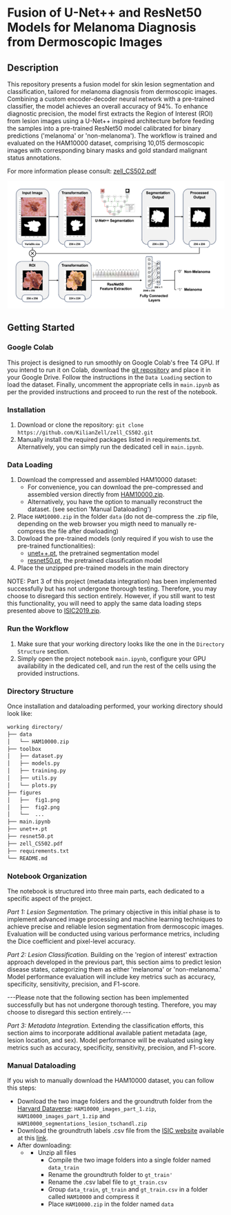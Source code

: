 # Fusion of U-Net++ and ResNet50 Models for Melanoma Diagnosis from Dermoscopic Images

## Description

This repository presents a fusion model for skin lesion segmentation and classification, tailored for melanoma diagnosis from dermoscopic images. Combining a custom encoder-decoder neural network with a pre-trained classifier, the model achieves an overall accuracy of 94%. To enhance diagnostic precision, the model first extracts the Region of Interest (ROI) from lesion images using a U-Net++ inspired architecture before feeding the samples into a pre-trained ResNet50 model calibrated for binary predictions ('melanoma' or 'non-melanoma'). The workflow is trained and evaluated on the HAM10000 dataset, comprising 10,015 dermoscopic images with corresponding binary masks and gold standard malignant status annotations.

For more information please consult: [zell_CS502.pdf](https://github.com/KilianZell/zell_CS502/blob/9d2cbf271a5d6884695bdab75fc85b8895bf3aa5/zell_CS502.pdf)

<img src="figures/fig2.png" alt="Image Alt Text" width="750"/>

## Getting Started

### Google Colab
This project is designed to run smoothly on Google Colab's free T4 GPU. If you intend to run it on Colab, download the [git repository](https://github.com/KilianZell/zell_CS502.git) and place it in your Google Drive. Follow the instructions in the `Data Loading` section to load the dataset. Finally, uncomment the appropriate cells in `main.ipynb` as per the provided instructions and proceed to run the rest of the notebook.

### Installation
1. Download or clone the repository: `git clone https://github.com/KilianZell/zell_CS502.git`
2. Manually install the required packages listed in requirements.txt. Alternatively, you can simply run the dedicated cell in `main.ipynb`.

### Data Loading
1. Download the compressed and assembled HAM10000 dataset:
   - For convenience, you can download the pre-compressed and assembled version directly from [HAM10000.zip](https://drive.google.com/file/d/1suJWzU8Oc4yJJraoR6ARsDSo-HFOFNmy/view?usp=share_link).
   - Alternatively, you have the option to manually reconstruct the dataset. (see section 'Manual Dataloading')
2. Place `HAM10000.zip` in the folder `data` (do not de-compress the .zip file, depending on the web browser you migth need to manually re-compress the file after dowloading)
3. Dowload the pre-trained models (only required if you wish to use the pre-trained functionalities):
   - [unet++.pt](https://drive.google.com/file/d/1biJqvAq1Vq8tWPM2E3ppaFDqp7iCzXhf/view?usp=share_link), the pretrained segmentation model
   - [resnet50.pt](https://drive.google.com/file/d/1H-3d_sALDrHNJXPizJFMPBZh09ty5gTK/view?usp=share_link), the pretrained classification model
4. Place the unzipped pre-trained models in the main directory

NOTE: Part 3 of this project (metadata integration) has been implemented successfully but has not undergone thorough testing. Therefore, you may choose to disregard this section entirely. However, if you still want to test this functionality, you will need to apply the same data loading steps presented above to [ISIC2019.zip](https://drive.google.com/file/d/19to1bqmryUhOeG2M5Pjbej04FCO1gCHc/view?usp=share_link).

### Run the Workflow
1. Make sure that your working directory looks like the one in the `Directory Structure` section.
2. Simply open the project notebook `main.ipynb`, configure your GPU availability in the dedicated cell, and run the rest of the cells using the provided instructions.
   
### Directory Structure
Once installation and dataloading performed, your working directory should look like:
```bash
working directory/
├── data
│   └── HAM10000.zip
├── toolbox
│   ├── dataset.py
│   ├── models.py
│   ├── training.py
│   ├── utils.py
│   └── plots.py
├── figures
│   ├──  fig1.png
│   ├──  fig2.png
│   └──  ...
├── main.ipynb
├── unet++.pt
├── resnet50.pt
├── zell_CS502.pdf
├── requirements.txt
└── README.md
```
### Notebook Organization
The notebook is structured into three main parts, each dedicated to a specific aspect of the project.

*Part 1: Lesion Segmentation.* The primary objective in this initial phase is to implement advanced image processing and machine learning techniques to achieve precise and reliable lesion segmentation from dermoscopic images. Evaluation will be conducted using various performance metrics, including the Dice coefficient and pixel-level accuracy.

*Part 2: Lesion Classification.* Building on the 'region of interest' extraction approach developed in the previous part, this section aims to predict lesion disease states, categorizing them as either 'melanoma' or 'non-melanoma.' Model performance evaluation will include key metrics such as accuracy, specificity, sensitivity, precision, and F1-score.

---Please note that the following section has been implemented successfully but has not undergone thorough testing. Therefore, you may choose to disregard this section entirely.---

*Part 3: Metadata Integration.* Extending the classification efforts, this section aims to incorporate additional available patient metadata (age, lesion location, and sex). Model performance will be evaluated using key metrics such as accuracy, specificity, sensitivity, precision, and F1-score.

### Manual Dataloading
If you wish to manually download the HAM10000 dataset, you can follow this steps:
-  Download the two image folders and the groundtruth folder from the [Harvard Dataverse](https://dataverse.harvard.edu/dataset.xhtml?persistentId=doi:10.7910/DVN/DBW86T): `HAM10000_images_part_1.zip`, `HAM10000_images_part_1.zip` and `HAM10000_segmentations_lesion_tschandl.zip`
- Download the groundtruth labels .csv file from the [ISIC website](https://challenge.isic-archive.com/data/#2018) available at this [link](https://isic-challenge-data.s3.amazonaws.com/2018/ISIC2018_Task3_Training_GroundTruth.zip).
-  After downloading:
   - - Unzip all files
         - Compile the two image folders into a single folder named `data_train`
         - Rename the groundtruth folder to `gt_train'`
         - Rename the .csv label file to `gt_train.csv`
         - Group `data_train`, `gt_train` and `gt_train.csv` in a folder called `HAM10000` and compress it
         - Place `HAM10000.zip` in the folder named `data`



